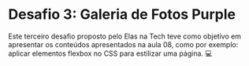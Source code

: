 # Desafio 3: Galeria de Fotos Purple

Este terceiro desafio proposto pelo Elas na Tech teve como objetivo em apresentar os conteúdos apresentados na aula 08, como por exemplo: aplicar elementos flexbox no CSS para estilizar uma página. 💻
